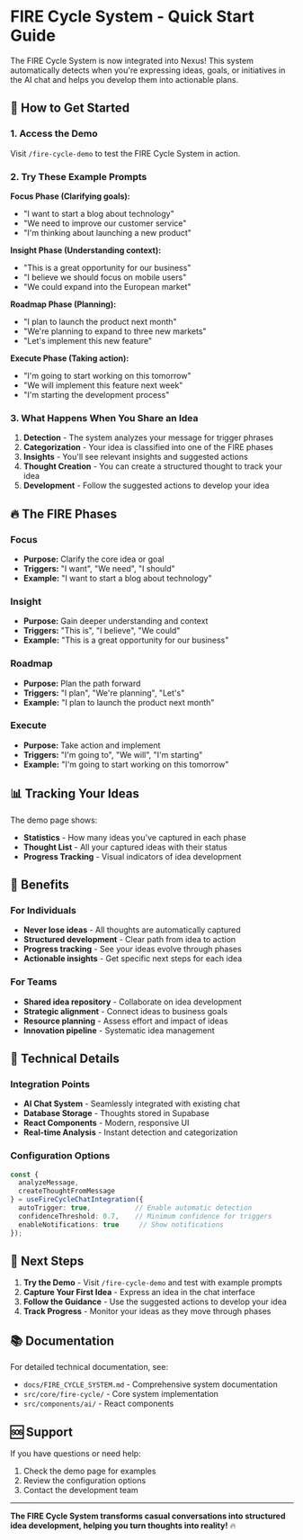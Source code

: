 # FIRE Cycle System - Quick Start Guide

The FIRE Cycle System is now integrated into Nexus! This system automatically detects when you're expressing ideas, goals, or initiatives in the AI chat and helps you develop them into actionable plans.

## 🚀 How to Get Started

### 1. Access the Demo
Visit `/fire-cycle-demo` to test the FIRE Cycle System in action.

### 2. Try These Example Prompts

**Focus Phase (Clarifying goals):**
- "I want to start a blog about technology"
- "We need to improve our customer service"
- "I'm thinking about launching a new product"

**Insight Phase (Understanding context):**
- "This is a great opportunity for our business"
- "I believe we should focus on mobile users"
- "We could expand into the European market"

**Roadmap Phase (Planning):**
- "I plan to launch the product next month"
- "We're planning to expand to three new markets"
- "Let's implement this new feature"

**Execute Phase (Taking action):**
- "I'm going to start working on this tomorrow"
- "We will implement this feature next week"
- "I'm starting the development process"

### 3. What Happens When You Share an Idea

1. **Detection** - The system analyzes your message for trigger phrases
2. **Categorization** - Your idea is classified into one of the FIRE phases
3. **Insights** - You'll see relevant insights and suggested actions
4. **Thought Creation** - You can create a structured thought to track your idea
5. **Development** - Follow the suggested actions to develop your idea

## 🔥 The FIRE Phases

### Focus
- **Purpose:** Clarify the core idea or goal
- **Triggers:** "I want", "We need", "I should"
- **Example:** "I want to start a blog about technology"

### Insight
- **Purpose:** Gain deeper understanding and context
- **Triggers:** "This is", "I believe", "We could"
- **Example:** "This is a great opportunity for our business"

### Roadmap
- **Purpose:** Plan the path forward
- **Triggers:** "I plan", "We're planning", "Let's"
- **Example:** "I plan to launch the product next month"

### Execute
- **Purpose:** Take action and implement
- **Triggers:** "I'm going to", "We will", "I'm starting"
- **Example:** "I'm going to start working on this tomorrow"

## 📊 Tracking Your Ideas

The demo page shows:
- **Statistics** - How many ideas you've captured in each phase
- **Thought List** - All your captured ideas with their status
- **Progress Tracking** - Visual indicators of idea development

## 🎯 Benefits

### For Individuals
- **Never lose ideas** - All thoughts are automatically captured
- **Structured development** - Clear path from idea to action
- **Progress tracking** - See your ideas evolve through phases
- **Actionable insights** - Get specific next steps for each idea

### For Teams
- **Shared idea repository** - Collaborate on idea development
- **Strategic alignment** - Connect ideas to business goals
- **Resource planning** - Assess effort and impact of ideas
- **Innovation pipeline** - Systematic idea management

## 🔧 Technical Details

### Integration Points
- **AI Chat System** - Seamlessly integrated with existing chat
- **Database Storage** - Thoughts stored in Supabase
- **React Components** - Modern, responsive UI
- **Real-time Analysis** - Instant detection and categorization

### Configuration Options
```typescript
const {
  analyzeMessage,
  createThoughtFromMessage
} = useFireCycleChatIntegration({
  autoTrigger: true,           // Enable automatic detection
  confidenceThreshold: 0.7,    // Minimum confidence for triggers
  enableNotifications: true     // Show notifications
});
```

## 🚀 Next Steps

1. **Try the Demo** - Visit `/fire-cycle-demo` and test with example prompts
2. **Capture Your First Idea** - Express an idea in the chat interface
3. **Follow the Guidance** - Use the suggested actions to develop your idea
4. **Track Progress** - Monitor your ideas as they move through phases

## 📚 Documentation

For detailed technical documentation, see:
- `docs/FIRE_CYCLE_SYSTEM.md` - Comprehensive system documentation
- `src/core/fire-cycle/` - Core system implementation
- `src/components/ai/` - React components

## 🆘 Support

If you have questions or need help:
1. Check the demo page for examples
2. Review the configuration options
3. Contact the development team

---

**The FIRE Cycle System transforms casual conversations into structured idea development, helping you turn thoughts into reality!** 🔥 